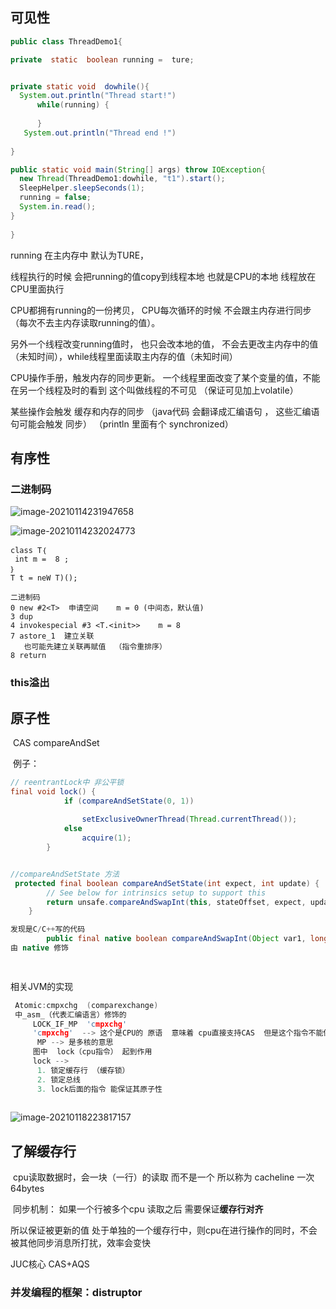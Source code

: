 ## 可见性

  ```java
public class ThreadDemo1{

private  static  boolean running =  ture;
 

private static void  dowhile(){
    System.out.println("Thread start!")
        while(running) {
            
        }
     System.out.println("Thread end !")
    
}

public static void main(String[] args) throw IOException{
    new Thread(ThreadDemo1:dowhile, "t1").start();
    SleepHelper.sleepSeconds(1);
    running = false;
    System.in.read();
}
    
}
  ```



running 在主内存中 默认为TURE，

线程执行的时候 会把running的值copy到线程本地 也就是CPU的本地  线程放在CPU里面执行

CPU都拥有running的一份拷贝， CPU每次循环的时候 不会跟主内存进行同步 （每次不去主内存读取running的值）。

另外一个线程改变running值时， 也只会改本地的值，  不会去更改主内存中的值（未知时间），while线程里面读取主内存的值（未知时间）

CPU操作手册，触发内存的同步更新。  一个线程里面改变了某个变量的值，不能在另一个线程及时的看到 这个叫做线程的不可见  （保证可见加上volatile）

某些操作会触发 缓存和内存的同步 （java代码 会翻译成汇编语句  ， 这些汇编语句可能会触发 同步）  （println 里面有个  synchronized）

## 有序性

### 二进制码



![image-20210114231947658](C:\Users\lly\AppData\Roaming\Typora\typora-user-images\image-20210114231947658.png) 



![image-20210114232024773](C:\Users\lly\AppData\Roaming\Typora\typora-user-images\image-20210114232024773.png)

```
class T｛
 int m =  8 ;
｝
T t = neW T)();

二进制码
0 new #2<T>  申请空间    m = 0 (中间态，默认值)
3 dup
4 invokespecial #3 <T.<init>>    m = 8  
7 astore_1  建立关联
   也可能先建立关联再赋值  （指令重排序）
8 return
```



### this溢出



##  原子性

​	CAS  compareAndSet   

​	例子：

```java
// reentrantLock中 非公平锁
final void lock() {
            if (compareAndSetState(0, 1))
                 
                setExclusiveOwnerThread(Thread.currentThread());
            else
                acquire(1);
        }


//compareAndSetState 方法
 protected final boolean compareAndSetState(int expect, int update) {
        // See below for intrinsics setup to support this
        return unsafe.compareAndSwapInt(this, stateOffset, expect, update);
    }

发现是C/C++写的代码
        public final native boolean compareAndSwapInt(Object var1, long var2, int var4, int var5);
由 native 修饰

    
```



相关JVM的实现

```c++
 Atomic:cmpxchg  (comparexchange)
 中_asm_（代表汇编语言）修饰的
     LOCK_IF_MP  'cmpxchg' 
     'cmpxchg'  --> 这个是CPU的 原语  意味着 cpu直接支持CAS  但是这个指令不能保证原子性
      MP --> 是多核的意思
     图中  lock（cpu指令） 起到作用
     lock -->
      1. 锁定缓存行 （缓存锁）
      2. 锁定总线 
      3. lock后面的指令 能保证其原子性
     
```

![image-20210118223817157](C:\Users\lly\AppData\Roaming\Typora\typora-user-images\image-20210118223817157.png)

## 了解缓存行

​	cpu读取数据时，会一块（一行）的读取 而不是一个  所以称为 cacheline  一次64bytes



​	同步机制： 如果一个行被多个cpu 读取之后 需要保证**缓存行对齐**



所以保证被更新的值 处于单独的一个缓存行中，则cpu在进行操作的同时，不会被其他同步消息所打扰，效率会变快





JUC核心  CAS+AQS 

### 并发编程的框架：distruptor